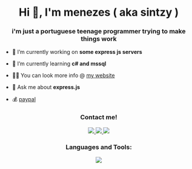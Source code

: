 <h1 align="center">Hi 👋, I'm menezes ( aka sintzy )</h1>
<h3 align="center">i'm just a portuguese teenage programmer trying to make things work</h3>

- 🔭 I’m currently working on **some express js servers**

- 🌱 I’m currently learning **c# and mssql**

- 👨‍💻 You can look more info @ [my website](https://smenezes.pt)

- 💬 Ask me about **express.js**

- 💰 [paypal](https://paypal.me/meenezzes)

<h3 align="center">Contact me!</h3>
<p align="center">
  <a href="https://instagram.com/esse.tal_de_menezes">
    <img src="https://skillicons.dev/icons?i=instagram" />
  </a>
  <a href="<https://discord.com/users/852948371782369310>">
    <img src="https://skillicons.dev/icons?i=discord" />
  </a>
  <a href="mailto:miguel@smenezes.pt">
    <img src="https://skillicons.dev/icons?i=gmail" />
  </a>
</p>

<h3 align="center">Languages and Tools:</h3>
<p align="center">
  <a href="https://skillicons.dev">
    <img src="https://skillicons.dev/icons?i=aws,bash,mysql,cs,git,express,tailwind,css,html,js" />
  </a>
</p>

